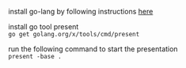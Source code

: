 install go-lang by following instructions [here](https://nats.io/documentation/tutorials/go-install/)

install go tool present  
`go get golang.org/x/tools/cmd/present`

run the following command to start the presentation  
`present -base .`
